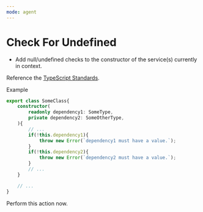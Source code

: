 ```yaml
---
mode: agent
---
```


# Check For Undefined
  - Add null/undefined checks to the constructor of the service(s) currently in context.

Reference the [TypeScript Standards](../instructions/typescript-standards.instructions.md).

Example
```typescript
export class SomeClass{
    constructor(
        readonly dependency1: SomeType,
        private dependency2: SomeOtherType,
    ){
        // ...
        if(!this.dependency1){
            throw new Error(`dependency1 must have a value.`);
        }
        if(!this.dependency2){
            throw new Error(`dependency2 must have a value.`);
        }
        // ...
    }

    // ...
}
```

Perform this action now.